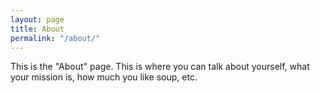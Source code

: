 ```yaml
---
layout: page
title: About
permalink: "/about/"
---
```


This is the "About" page. This is where you can talk about yourself, what your mission is, how much you like soup, etc.